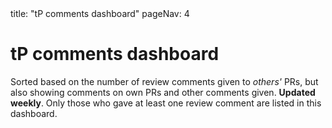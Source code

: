 <frontmatter>
title: "tP comments dashboard"
pageNav: 4
</frontmatter>

<h1 class="display-4">tP comments dashboard</h1>

Sorted based on the number of review comments given to _others'_ PRs, but also showing comments on own PRs and other comments given. **Updated weekly**. Only those who gave at least one <tooltip content="comments added to a specific place in the PR code">review comment</tooltip> are listed in this dashboard.

<include src="{{ module | lower }}/tp-comments-panels-fragment.md" />
